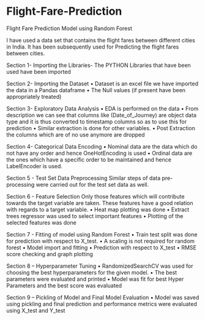 # Flight-Fare-Prediction
Flight Fare Prediction Model using Random Forest

I have used a data set that contains the flight fares between different cities in India. It has been subsequently used for Predicting the flight fares between cities.


Section 1- Importing the Libraries- The PYTHON Libraries that have been used have been imported 

Section 2- Importing the Dataset
•	Dataset is an excel file we have imported the data in a Pandas dataframe
•	The Null values (if present have been appropriately treated)

Section 3- Exploratory Data Analysis
•	EDA is performed on the data
•	From description we can see that columns like (Date_of_Journey) are object data type and it is thus converted to timestamp columns so as to use this for prediction
•	Similar extraction is done for other variables.
•	Post Extraction the columns which are of no use anymore are dropped

Section 4- Categorical Data Encoding
•	Nominal data are the data which do not have any order and hence OneHotEncoding is used
•	Ordinal data are the ones which have a specific order to be maintained and hence LabelEncoder is used.

Section 5 - Test Set Data Preprocessing 
Similar steps of data pre-processing were carried out for the test set data as well.

Section 6 - Feature Selection 
 Only those features which will contribute towards the target variable are taken. These features have a good relation with regards to a target variable. 
•	Heat map plotting was done
•	Extract trees regressor was used to select important features 
•	Plotting of the selected features was done

Section 7 - Fitting of model using Random Forest 
•	Train test split was done for prediction with respect to X_test.
•	A scaling is not required for random forest
•	Model import and fitting
•	Prediction with respect to X_test 
•	RMSE score checking and graph plotting

Section 8 – Hyperparameter Tuning
•	RandomizedSearchCV was used for choosing the best hyperparameters for the given model.
•	The best parameters were evaluated and printed
•	Model was fit for best Hyper Parameters and the best score was evaluated
 
Section 9 – Pickling of Model and Final Model Evaluation 
•	Model was saved using pickling and final prediction and performance metrics were evaluated using X_test and Y_test  
